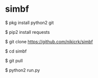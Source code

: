 # simbf

$ pkg install python2 git

$ pip2 install requests

$ git clone  https://github.com/nikicrk/simbf

$ cd simbf

$ git pull

$ python2 run.py
